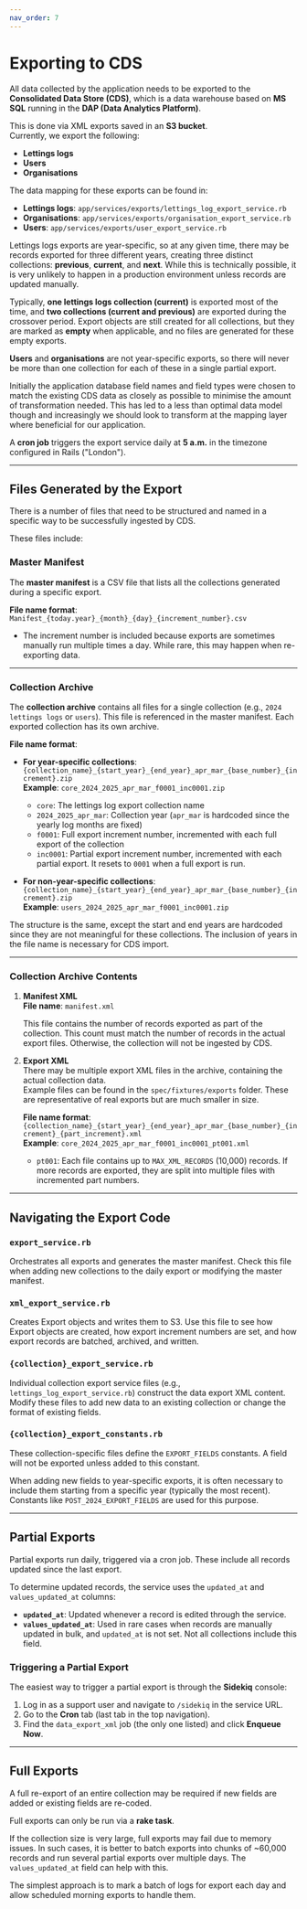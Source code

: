 ```yaml
---
nav_order: 7
---
```


# Exporting to CDS

All data collected by the application needs to be exported to the **Consolidated Data Store (CDS)**, which is a data warehouse based on **MS SQL** running in the **DAP (Data Analytics Platform)**.

This is done via XML exports saved in an **S3 bucket**.  
Currently, we export the following:

- **Lettings logs**
- **Users**
- **Organisations**

The data mapping for these exports can be found in:

- **Lettings logs**: `app/services/exports/lettings_log_export_service.rb`
- **Organisations**: `app/services/exports/organisation_export_service.rb`
- **Users**: `app/services/exports/user_export_service.rb`

<!-- Add sales log when sales logs export is added -->

Lettings logs exports are year-specific, so at any given time, there may be records exported for three different years, creating three distinct collections: **previous**, **current**, and **next**. While this is technically possible, it is very unlikely to happen in a production environment unless records are updated manually.

Typically, **one lettings logs collection (current)** is exported most of the time, and **two collections (current and previous)** are exported during the crossover period. Export objects are still created for all collections, but they are marked as **empty** when applicable, and no files are generated for these empty exports.

**Users** and **organisations** are not year-specific exports, so there will never be more than one collection for each of these in a single partial export.

Initially the application database field names and field types were chosen to match the existing CDS data as closely as possible to minimise the amount of transformation needed. This has led to a less than optimal data model though and increasingly we should look to transform at the mapping layer where beneficial for our application.

A **cron job** triggers the export service daily at **5 a.m.** in the timezone configured in Rails ("London").

---

## Files Generated by the Export

There is a number of files that need to be structured and named in a specific way to be successfully ingested by CDS.

These files include:

### Master Manifest

The **master manifest** is a CSV file that lists all the collections generated during a specific export.

**File name format**:  
`Manifest_{today.year}_{month}_{day}_{increment_number}.csv`

- The increment number is included because exports are sometimes manually run multiple times a day. While rare, this may happen when re-exporting data.

---

### Collection Archive

The **collection archive** contains all files for a single collection (e.g., `2024 lettings logs` or `users`). This file is referenced in the master manifest. Each exported collection has its own archive.

**File name format**:

- **For year-specific collections**:  
  `{collection_name}_{start_year}_{end_year}_apr_mar_{base_number}_{increment}.zip`  
  **Example**: `core_2024_2025_apr_mar_f0001_inc0001.zip`

  - `core`: The lettings log export collection name
  - `2024_2025_apr_mar`: Collection year (`apr_mar` is hardcoded since the yearly log months are fixed)
  - `f0001`: Full export increment number, incremented with each full export of the collection
  - `inc0001`: Partial export increment number, incremented with each partial export. It resets to `0001` when a full export is run.

- **For non-year-specific collections**:  
  `{collection_name}_{start_year}_{end_year}_apr_mar_{base_number}_{increment}.zip`  
  **Example**: `users_2024_2025_apr_mar_f0001_inc0001.zip`

The structure is the same, except the start and end years are hardcoded since they are not meaningful for these collections. The inclusion of years in the file name is necessary for CDS import.

---

### Collection Archive Contents

1. **Manifest XML**  
   **File name**: `manifest.xml`

   This file contains the number of records exported as part of the collection. This count must match the number of records in the actual export files. Otherwise, the collection will not be ingested by CDS.

2. **Export XML**  
   There may be multiple export XML files in the archive, containing the actual collection data.  
   Example files can be found in the `spec/fixtures/exports` folder. These are representative of real exports but are much smaller in size.

   **File name format**:  
   `{collection_name}_{start_year}_{end_year}_apr_mar_{base_number}_{increment}_{part_increment}.xml`  
   **Example**: `core_2024_2025_apr_mar_f0001_inc0001_pt001.xml`

   - `pt001`: Each file contains up to `MAX_XML_RECORDS` (10,000) records. If more records are exported, they are split into multiple files with incremented part numbers.

---

## Navigating the Export Code

### `export_service.rb`

Orchestrates all exports and generates the master manifest. Check this file when adding new collections to the daily export or modifying the master manifest.

### `xml_export_service.rb`

Creates Export objects and writes them to S3. Use this file to see how Export objects are created, how export increment numbers are set, and how export records are batched, archived, and written.

### `{collection}_export_service.rb`

Individual collection export service files (e.g., `lettings_log_export_service.rb`) construct the data export XML content. Modify these files to add new data to an existing collection or change the format of existing fields.

### `{collection}_export_constants.rb`

These collection-specific files define the `EXPORT_FIELDS` constants. A field will not be exported unless added to this constant.

When adding new fields to year-specific exports, it is often necessary to include them starting from a specific year (typically the most recent). Constants like `POST_2024_EXPORT_FIELDS` are used for this purpose.

---

## Partial Exports

Partial exports run daily, triggered via a cron job. These include all records updated since the last export.

To determine updated records, the service uses the `updated_at` and `values_updated_at` columns:

- **`updated_at`**: Updated whenever a record is edited through the service.
- **`values_updated_at`**: Used in rare cases when records are manually updated in bulk, and `updated_at` is not set. Not all collections include this field.

### Triggering a Partial Export

The easiest way to trigger a partial export is through the **Sidekiq** console:

1. Log in as a support user and navigate to `/sidekiq` in the service URL.
2. Go to the **Cron** tab (last tab in the top navigation).
3. Find the `data_export_xml` job (the only one listed) and click **Enqueue Now**.

---

## Full Exports

A full re-export of an entire collection may be required if new fields are added or existing fields are re-coded.

Full exports can only be run via a **rake task**.

<!-- Update this section when sales exports are added, as they will affect rake tasks -->

If the collection size is very large, full exports may fail due to memory issues. In such cases, it is better to batch exports into chunks of ~60,000 records and run several partial exports over multiple days. The `values_updated_at` field can help with this.

The simplest approach is to mark a batch of logs for export each day and allow scheduled morning exports to handle them.
